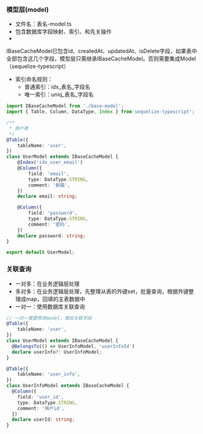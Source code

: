 ### 模型层(model)

- 文件名：表名-model.ts
- 包含数据库字段映射、索引、和先关操作
-

IBaseCacheModel已包含id、createdAt、updatedAt、isDelete字段，如果表中全部包含这几个字段，模型层只需继承IBaseCacheModel。否则需要集成Model（sequelize-typescript）

- 索引命名规则：
    - 普通索引：idx_表名_字段名
    - 唯一索引：uniq_表名_字段名

```ts
import IBaseCacheModel from './base-model';
import { Table, Column, DataType, Index } from'sequelize-typescript';

/**
 * 用户表
 */
@Table({
    tableName: 'user',
})
class UserModel extends IBaseCacheModel {
    @Index('idx_user_email')
    @Column({
        field: 'email',
        type: DataType.STRING,
        comment: '邮箱',
    })
    declare email: string;

    @Column({
        field: 'password',
        type: DataType.STRING,
        comment: '密码',
    })
    declare password: string;
}

export default UserModel;
```

### 关联查询

- 一对多：在业务逻辑层处理
- 多对多：在业务逻辑层处理，先整理从表的外键set，批量查询，根据外键整理成map，回填的主表数据中
- 一对一：使用数据库关联查询

```ts
// 一对一需要修改model，增加关联字段
@Table({
    tableName: 'user',
})
class UserModel extends IBaseCacheModel {
  @BelongsTo(() => UserInfoModel, 'userInfoId')
  declare userInfo?: UserInfoModel;
} 

@Table({
    tableName: 'user_info',
})
class UserInfoModel extends IBaseCacheModel {
  @Column({
    field: 'user_id',
    type: DataType.STRING,
    comment: '用户id',
  })
  declare userId: string;
}

```